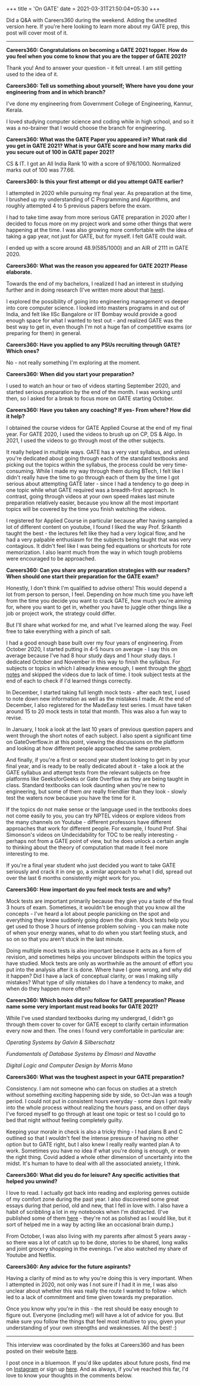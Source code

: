 +++
title = 'On GATE'
date = 2021-03-31T21:50:04+05:30
+++

<!-- ---
layout = post
title:	'On the gate that was crossed"
date:	2021-03-31 13:20:00
tags: PERSONAL
--- -->

Did a Q&A with Careers360 during the weekend. Adding the unedited version here. If you're here looking to learn more about my GATE prep, this post will cover most of it. 

***

**Careers360: Congratulations on becoming a GATE 2021 topper. How do you feel when you come to know that you are the topper of GATE 2021?**

Thank you! And to answer your question - it felt unreal. I am still getting used to the idea of it.

**Careers360: Tell us something about yourself; Where have you done your engineering from and in which branch?**

I've done my engineering from Government College of Engineering, Kannur, Kerala.

I loved studying computer science and coding while in high school, and so it was a no-brainer that I would choose the branch for engineering.

**Careers360: What was the GATE Paper you appeared in? What rank did you get in GATE 2021? What is your GATE score and how many marks did you secure out of 100 in GATE paper 2021?**

CS & IT. I got an All India Rank 10 with a score of 976/1000. Normalized marks out of 100 was 77.66.

**Careers360: Is this your first attempt or did you attempt GATE earlier?**

I attempted in 2020 while pursuing my final year. As preparation at the time, I brushed up my understanding of C Programming and Algorithms, and roughly attempted 4 to 5 previous papers before the exam.

I had to take time away from more serious GATE preparation in 2020 after I decided to focus more on my project work and some other things that were happening at the time. I was also growing more comfortable with the idea of taking a gap year, not just for GATE, but for myself. I felt GATE could wait.

I ended up with a score around 48.9(585/1000) and an AIR of 2111 in GATE 2020.

**Careers360: What was the reason you appeared for GATE 2021? Please elaborate.**

Towards the end of my bachelors, I realized I had an interest in studying further and in doing research (I've written more about that [here](https://liyanasahir.in/2020/10/01/some-thoughts-on-graduating/)). 

I explored the possibility of going into engineering management vs deeper into core computer science. I looked into masters programs in and out of India, and felt like IISc Bangalore or IIT Bombay would provide a good enough space for what I wanted to test out - and realized GATE was the best way to get in, even though I'm not a huge fan of competitive exams (or preparing for them) in general.

**Careers360: Have you applied to any PSUs recruiting through GATE? Which ones?**

No - not really something I'm exploring at the moment.

**Careers360: When did you start your preparation?**

I used to watch an hour or two of videos starting September 2020, and started serious preparation by the end of the month. I was working until then, so I asked for a break to focus more on GATE starting October.

**Careers360: Have you taken any coaching? If yes- From where? How did it help?**

I obtained the course videos for GATE Applied Course at the end of my final year. For GATE 2020, I used the videos to brush up on CP, DS & Algo. In 2021, I used the videos to go through most of the other subjects.

It really helped in multiple ways. GATE has a very vast syllabus, and unless you're dedicated about going through each of the standard textbooks and picking out the topics within the syllabus, the process could be very time-consuming. While I made my way through them during BTech, I felt like I didn't really have the time to go through each of them by the time I got serious about attempting GATE later - since I had a tendency to go deep in one topic while what GATE required was a breadth-first approach. In contrast, going through videos at your own speed makes last minute preparation relatively easier, because you know all the most important topics will be covered by the time you finish watching the videos.

I registered for Applied Course in particular because after having sampled a lot of different content on youtube, I found I liked the way Prof. Srikanth taught the best - the lectures felt like they had a very logical flow, and he had a very palpable enthusiasm for the subjects being taught that was very contagious. It didn't feel like I was being fed equations or shortcuts for rote memorization. I also learnt much from the way in which tough problems were encouraged to be approached.

**Careers360: Can you share any preparation strategies with our readers? When should one start their preparation for the GATE exam?**

Honestly, I don't think I'm qualified to advise others! This would depend a lot from person to person, I feel. Depending on how much time you have left from the time you decide you want to crack GATE, how much you're aiming for, where you want to get in, whether you have to juggle other things like a job or project work, the strategy could differ.

But I'll share what worked for me, and what I've learned along the way. Feel free to take everything with a pinch of salt.

I had a good enough base built over my four years of engineering. From October 2020, I started putting in 4-5 hours on average - I say this on average because I've had 8 hour study days and 1 hour study days. I dedicated October and November in this way to finish the syllabus. For subjects or topics in which I already knew enough, I went through the [short notes](https://gate.appliedroots.com/gate-cs-notes) and skipped the videos due to lack of time. I took subject tests at the end of each to check if I'd learned things correctly.

In December, I started taking full length mock tests - after each test, I used to note down new information as well as the mistakes I made. At the end of December, I also registered for the MadeEasy test series. I must have taken around 15 to 20 mock tests in total that month. This was also a fun way to revise.

In January, I took a look at the last 10 years of previous question papers and went through the short notes of each subject. I also spent a significant time on GateOverflow.in at this point, viewing the discussions on the platform and looking at how different people approached the same problem.

And finally, if you're a first or second year student looking to get in by your final year, and is ready to be really dedicated about it - take a look at the GATE syllabus and attempt tests from the relevant subjects on free platforms like GeeksforGeeks or Gate Overflow as they are being taught in class. Standard textbooks can look daunting when you're new to engineering, but some of them _are_ really friendlier than they look - slowly test the waters now because you have the time for it.

If the topics do not make sense or the language used in the textbooks does not come easily to you, you can try NPTEL videos or explore videos from the many channels on Youtube - different professors have different approaches that work for different people. For example, I found Prof. Shai Simonson's videos on Undecidability for TOC to be really interesting - perhaps not from a GATE point of view, but he does unlock a certain angle to thinking about the theory of computation that made it feel more interesting to me.

If you're a final year student who just decided you want to take GATE seriously and crack it in one go, a similar approach to what I did, spread out over the last 6 months consistently might work for you.

**Careers360: How important do you feel mock tests are and why?**

Mock tests are important primarily because they give you a taste of the final 3 hours of exam. Sometimes, it wouldn't be enough that you know all the concepts - I've heard a lot about people panicking on the spot and everything they knew suddenly going down the drain. Mock tests help you get used to those 3 hours of intense problem solving - you can make note of when your energy wanes, what to do when you start feeling stuck, and so on so that you aren't stuck in the last minute.

Doing multiple mock tests is also important because it acts as a form of revision, and sometimes helps you uncover blindspots within the topics you have studied. Mock tests are only as worthwhile as the amount of effort you put into the analysis after it is done. Where have I gone wrong, and why did it happen? Did I have a lack of conceptual clarity, or was I making silly mistakes? What type of silly mistakes do I have a tendency to make, and when do they happen more often?

**Careers360: Which books did you follow for GATE preparation? Please name some very important must read books for GATE 2021?**

While I've used standard textbooks during my undergrad, I didn't go through them cover to cover for GATE except to clarify certain information every now and then. The ones I found very comfortable in particular are:

_Operating Systems by Galvin & Silberschatz_

_Fundamentals of Database Systems by Elmasri and Navathe_

_Digital Logic and Computer Design by Morris Mano_

**Careers360: What was the toughest aspect in your GATE preparation?**

Consistency. I am not someone who can focus on studies at a stretch without something exciting happening side by side, so Oct-Jan was a tough period. I could not put in consistent hours everyday - some days I got really into the whole process without realizing the hours pass, and on other days I've forced myself to go through at least one topic or test so I could go to bed that night without feeling completely guilty.

Keeping your morale in check is also a tricky thing - I had plans B and C outlined so that I wouldn't feel the intense pressure of having no other option but to GATE right, but I also knew I really really wanted plan A to work. Sometimes you have no idea if what you're doing is enough, or even the right thing. Covid added a whole other dimension of uncertainty into the midst. It's human to have to deal with all the associated anxiety, I think. 

**Careers360: What did you do for leisure? Any specific activities that helped you unwind?**

I love to read. I actually got back into reading and exploring genres outside of my comfort zone during the past year. I also discovered some great essays during that period, old and new, that I fell in love with. I also have a habit of scribbling a lot in my notebooks when I'm distracted. (I've published some of them [here](https://liyana.substack.com/p/why-flushbuffer) - they're not as polished as I would like, but it sort of helped me in a way by acting like an occasional brain dump.)

From October, I was also living with my parents after almost 5 years away - so there was a lot of catch up to be done, stories to be shared, long walks and joint grocery shopping in the evenings. I've also watched my share of Youtube and Netflix.

**Careers360: Any advice for the future aspirants?**

Having a clarity of mind as to why you're doing this is very important. When I attempted in 2020, not only was I not sure if I had it in me, I was also unclear about whether this was really the route I wanted to follow - which led to a lack of commitment and time given towards my preparation.

Once you know why you're in this - the rest should be easy enough to figure out. Everyone (including me!) will have a lot of advice for you. But make sure you follow the things that feel most intuitive to you, given your understanding of your own strengths and weaknesses. All the best! :)

***

This interview was coordinated by the folks at Careers360 and has been posted on their website [here](https://engineering.careers360.com/articles/gate-2021-topper-interview-liyana-sahir-air-10-cs-clarity-of-mind).

I post once in a bluemoon. If you'd like updates about future posts, find me on [Instagram](https://www.instagram.com/liyanasahir/) or sign up [here](https://liyana.substack.com/). And as always, if you've reached this far, I'd love to know your thoughts in the comments below. 